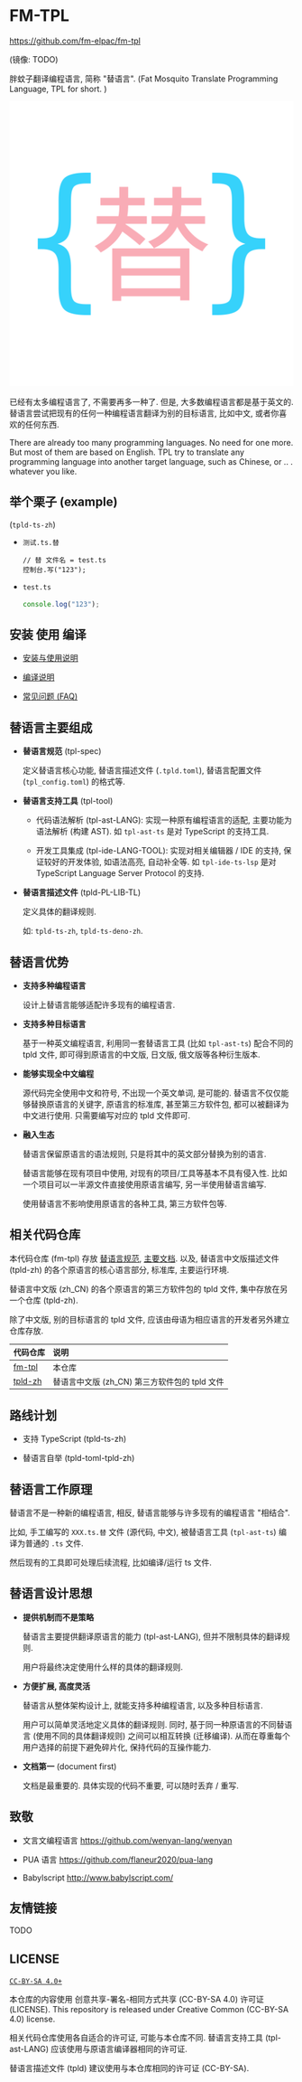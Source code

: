 <!-- fm-tpl/README.md
  lang: zh_CN
-->

# FM-TPL

<https://github.com/fm-elpac/fm-tpl>

(镜像: TODO)

胖蚊子翻译编程语言, 简称 "替语言".
(Fat Mosquito Translate Programming Language, TPL for short. )

![`{替}`](./logo/tpl-logo-1024.png)

已经有太多编程语言了, 不需要再多一种了.
但是, 大多数编程语言都是基于英文的.
替语言尝试把现有的任何一种编程语言翻译为别的目标语言,
比如中文, 或者你喜欢的任何东西.

There are already too many programming languages.
No need for one more.
But most of them are based on English.
TPL try to translate any programming language into another target language,
such as Chinese, or .. . whatever you like.

## 举个栗子 (example)

(`tpld-ts-zh`)

- `测试.ts.替`

  ```
  // 替 文件名 = test.ts
  控制台.写("123");
  ```

- `test.ts`

  ```ts
  console.log("123");
  ```

## 安装 使用 编译

- [安装与使用说明](./doc/user)

- [编译说明](./doc/dev)

- [常见问题 (FAQ)](./doc/faq.md)

## 替语言主要组成

- **替语言规范** (tpl-spec)

  定义替语言核心功能, 替语言描述文件 (`.tpld.toml`),
  替语言配置文件 (`tpl_config.toml`) 的格式等.

- **替语言支持工具** (tpl-tool)

  - 代码语法解析 (tpl-ast-LANG): 实现一种原有编程语言的适配,
    主要功能为语法解析 (构建 AST).
    如 `tpl-ast-ts` 是对 TypeScript 的支持工具.

  - 开发工具集成 (tpl-ide-LANG-TOOL): 实现对相关编辑器 / IDE 的支持,
    保证较好的开发体验, 如语法高亮, 自动补全等.
    如 `tpl-ide-ts-lsp` 是对 TypeScript Language Server Protocol 的支持.

- **替语言描述文件** (tpld-PL-LIB-TL)

  定义具体的翻译规则.

  如: `tpld-ts-zh`, `tpld-ts-deno-zh`.

## 替语言优势

- **支持多种编程语言**

  设计上替语言能够适配许多现有的编程语言.

- **支持多种目标语言**

  基于一种英文编程语言, 利用同一套替语言工具 (比如 `tpl-ast-ts`) 配合不同的 tpld 文件,
  即可得到原语言的中文版, 日文版, 俄文版等各种衍生版本.

- **能够实现全中文编程**

  源代码完全使用中文和符号, 不出现一个英文单词, 是可能的.
  替语言不仅仅能够替换原语言的关键字, 原语言的标准库,
  甚至第三方软件包, 都可以被翻译为中文进行使用.
  只需要编写对应的 tpld 文件即可.

- **融入生态**

  替语言保留原语言的语法规则, 只是将其中的英文部分替换为别的语言.

  替语言能够在现有项目中使用, 对现有的项目/工具等基本不具有侵入性.
  比如一个项目可以一半源文件直接使用原语言编写, 另一半使用替语言编写.

  使用替语言不影响使用原语言的各种工具, 第三方软件包等.

## 相关代码仓库

本代码仓库 (fm-tpl) 存放 [替语言规范](./tpl-spec), [主要文档](./doc).
以及, 替语言中文版描述文件 (tpld-zh) 的各个原语言的核心语言部分, 标准库, 主要运行环境.

替语言中文版 (zh_CN) 的各个原语言的第三方软件包的 tpld 文件, 集中存放在另一个仓库 (tpld-zh).

除了中文版, 别的目标语言的 tpld 文件, 应该由母语为相应语言的开发者另外建立仓库存放.

| 代码仓库                                       | 说明                                          |
| :--------------------------------------------- | :-------------------------------------------- |
| [fm-tpl](https://github.com/fm-elpac/fm-tpl)   | 本仓库                                        |
| [tpld-zh](https://github.com/fm-elpac/tpld-zh) | 替语言中文版 (zh_CN) 第三方软件包的 tpld 文件 |

## 路线计划

- 支持 TypeScript (tpld-ts-zh)

- 替语言自举 (tpld-toml-tpld-zh)

## 替语言工作原理

替语言不是一种新的编程语言, 相反, 替语言能够与许多现有的编程语言 "相结合".

比如, 手工编写的 `XXX.ts.替` 文件 (源代码, 中文),
被替语言工具 (`tpl-ast-ts`) 编译为普通的 `.ts` 文件.

然后现有的工具即可处理后续流程, 比如编译/运行 ts 文件.

## 替语言设计思想

- **提供机制而不是策略**

  替语言主要提供翻译原语言的能力 (tpl-ast-LANG),
  但并不限制具体的翻译规则.

  用户将最终决定使用什么样的具体的翻译规则.

- **方便扩展, 高度灵活**

  替语言从整体架构设计上, 就能支持多种编程语言, 以及多种目标语言.

  用户可以简单灵活地定义具体的翻译规则.
  同时, 基于同一种原语言的不同替语言 (使用不同的具体翻译规则) 之间可以相互转换 (迁移编译).
  从而在尊重每个用户选择的前提下避免碎片化, 保持代码的互操作能力.

- **文档第一** (document first)

  文档是最重要的.
  具体实现的代码不重要, 可以随时丢弃 / 重写.

## 致敬

- 文言文编程语言
  <https://github.com/wenyan-lang/wenyan>

- PUA 语言
  <https://github.com/flaneur2020/pua-lang>

- Babylscript
  <http://www.babylscript.com/>

## 友情链接

TODO

## LICENSE

[`CC-BY-SA 4.0+`](https://creativecommons.org/licenses/by-sa/4.0/)

本仓库的内容使用 创意共享-署名-相同方式共享 (CC-BY-SA 4.0) 许可证 (LICENSE).
This repository is released under Creative Common (CC-BY-SA 4.0) license.

相关代码仓库使用各自适合的许可证, 可能与本仓库不同.
替语言支持工具 (tpl-ast-LANG) 应该使用与原语言编译器相同的许可证.

替语言描述文件 (tpld) 建议使用与本仓库相同的许可证 (CC-BY-SA).
